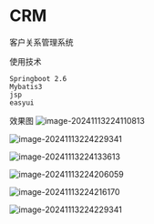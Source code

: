 # CRM
客户关系管理系统 

使用技术

```
Springboot 2.6
Mybatis3
jsp
easyui
```

效果图
![image-20241113224110813](https://github.com/user-attachments/assets/74c4662c-17b7-49b6-8504-19e903a67538)

![image-20241113224229341](https://github.com/user-attachments/assets/b168f0dd-47d0-4f36-b426-f4055f1929e2)

![image-20241113224133613](https://github.com/user-attachments/assets/eb4899a7-4cf0-45fd-9aae-e260c1c4f110)

![image-20241113224206059](https://github.com/user-attachments/assets/c724780f-d954-49e4-bba6-0c4dfc531d14)

![image-20241113224216170](https://github.com/user-attachments/assets/f429547d-af1b-435d-8307-7c030307e86e)

![image-20241113224229341](https://github.com/user-attachments/assets/8b8dd682-ab9c-4d86-b617-6ba126296a21)
